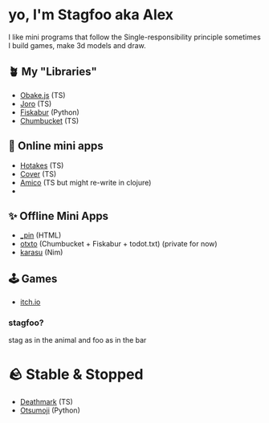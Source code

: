 # yo, I'm Stagfoo aka Alex
I like mini programs that follow the Single-responsibility principle
sometimes I build games, make 3d models and draw.

## 🪴 My "Libraries"
- [Obake.js](https://github.com/stagfoo/obake) (TS)
- [Joro](https://github.com/stagfoo/joro) (TS) 
- [Fiskabur](https://github.com/stagfoo/fiskabur) (Python)
- [Chumbucket](https://github.com/stagfoo/chumbucket) (TS)

## 💽 Online mini apps
- [Hotakes](http://hotake.stagfoo.com/) (TS)
- [Cover](https://cover.stagfoo.com/) (TS)
- [Amico](https://github.com/stagfoo/amico-fe) (TS but might re-write in clojure)
- 
## ✨ Offline Mini Apps
- [_pin](https://github.com/stagfoo/_pin) (HTML)
- [otxto](https://github.com/stagfoo/otxto) (Chumbucket + Fiskabur + todot.txt) (private for now) 
- [karasu](https://github.com/stagfoo/karasu) (Nim)

## 🕹️ Games
- [itch.io](https://stagfoo.itch.io/)

### stagfoo?
stag as in the animal and foo as in the bar


# 🪨 Stable & Stopped 
- [Deathmark](https://github.com/stagfoo/deathmark) (TS)
- [Otsumoji](https://github.com/stagfoo/otsumoji) (Python)
